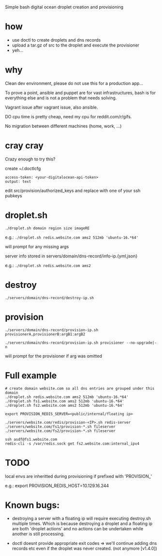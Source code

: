 Simple bash digital ocean droplet creation and provisioning

# how
- use doctl to create droplets and dns records
- upload a tar.gz of src to the droplet and execute the provisioner
- yeh...

# why

Clean dev environment, please do not use this for a production app...

To prove a point, ansible and puppet are for vast infrastructures, bash
is for everything else and is not a problem that needs solving.

Vagrant issue after vagrant issue, also ansible.

DO cpu time is pretty cheap, need my cpu for reddit.com/r/gifs.

No migration between different machines (home, work, ...)

# cray cray

Crazy enough to try this?

create ~/.doctlcfg
```
access-token: <your-digitalocean-api-token>
output: text
```

edit src/provision/authorized_keys and replace with one of your ssh pubkeys

# droplet.sh

`./droplet.sh domain region size imageRE`

e.g.: `./droplet.sh redis.website.com ams2 512mb 'ubuntu-16.*64'`

will prompt for any missing args

server info stored in servers/domain/dns-record/info-ip.{yml,json}

e.g.: `./droplet.sh redis.website.com ams2`

# destroy

`./servers/domain/dns-record/destroy-ip.sh`

# provision

`./servers/domain/dns-record/provision-ip.sh provisionerA,provisionerB:argB1:argB2`

`./servers/domain/dns-record/provision-ip.sh provisioner --no-upgrade|-n`

will prompt for the provisioner if arg was omitted


# Full example

```
# create domain website.com so all dns entries are grouped under this domain
./droplet.sh redis.website.com ams2 512mb 'ubuntu-16.*64'
./droplet.sh fs1.website.com ams2 512mb 'ubuntu-16.*64'
./droplet.sh fs2.website.com ams2 512mb 'ubuntu-16.*64'

export PROVISION_REDIS_SERVER=<public/internal/floating ip>

./servers/website.com/redis/provision-<IP>.sh redis-server
./servers/website.com/fs1/provision-*.sh fileserver
./servers/website.com/fs2/provision-*.sh fileserver

ssh asdf@fs1.website.com
redis-cli -s /var/redis.sock get fs2.website.com:internal_ipv4
```



# TODO
local envs are inheritted during provisioning if prefixed with 'PROVISION_'

e.g.: export PROVISION_REDIS_HOST=10.129.16.244

# Known bugs:

- destroying a server with a floating ip will require executing destroy.sh
multiple times. Which is because destroying a droplet and a floating ip are
both 'droplet actions' and no actions can be undertaken while another is still
processing.

- doctl doesnt provide appropriate exit codes => we'll continue adding
dns records etc even if the droplet was never created. (not anymore [v1.4.0])
